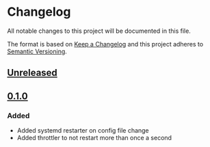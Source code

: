 # Changelog

All notable changes to this project will be documented in this file.

The format is based on [Keep a Changelog](https://keepachangelog.com/en/1.1.0/)
and this project adheres to [Semantic Versioning](https://semver.org/spec/v2.0.0.html).

## [Unreleased](https://github.com/brevdev/vault-utils/compare/v0.1.0...HEAD)

## [0.1.0](https://github.com/brevdev/vault-utils/releases/tag/v0.1.0)

### Added 

- Added systemd restarter on config file change
- Added throttler to not restart more than once a second